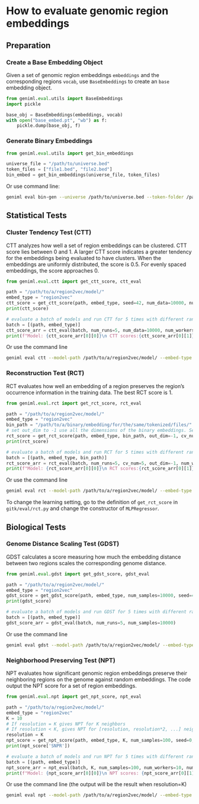 # How to evaluate genomic region embeddings

## Preparation

### Create a Base Embedding Object

Given a set of genomic region embeddings `embeddings` and the corresponding regions `vocab`, use `BaseEmbeddings` to create an `base` embedding object.

```python
from geniml.eval.utils import BaseEmbeddings
import pickle

base_obj = BaseEmbeddings(embeddings, vocab)
with open("base_embed.pt", "wb") as f:
    pickle.dump(base_obj, f)
```

### Generate Binary Embeddings

```python
from geniml.eval.utils import get_bin_embeddings

universe_file = "/path/to/universe.bed"
token_files = ["file1.bed", "file2.bed"]
bin_embed = get_bin_embeddings(universe_file, token_files)
```

Or use command line:

```bash
geniml eval bin-gen --universe /path/to/universe.bed --token-folder /path/to/tokenized/folder --file-name bin_embed.pickle
```

## Statistical Tests

### Cluster Tendency Test (CTT)

CTT analyzes how well a set of region embeddings can be clustered.  CTT score lies between 0 and 1. A larger CTT score indicates a greater tendency for the embeddings being evaluated to have clusters. When the embeddings are uniformly distributed, the score is 0.5. For evenly spaced embeddings, the score approaches 0.

```python
from geniml.eval.ctt import get_ctt_score, ctt_eval

path = "/path/to/a/region2vec/model/"
embed_type = "region2vec"
ctt_score = get_ctt_score(path, embed_type, seed=42, num_data=10000, num_workers=10)
print(ctt_score)

# evaluate a batch of models and run CTT for 5 times with different random seeds
batch = [(path, embed_type)]
ctt_score_arr = ctt_eval(batch, num_runs=5, num_data=10000, num_workers=10)
print(f"Model: {ctt_score_arr[0][0]}\n CTT scores:{ctt_score_arr[0][1]}")  # CTT scores for the 1st model in the batch
```

Or use the command line
```bash
geniml eval ctt --model-path /path/to/a/region2vec/model/ --embed-type region2vec
```
### Reconstruction Test (RCT)
RCT evaluates how well an embedding of a region preserves the region’s occurrence information in the training data. The best RCT score is 1.

```python
from geniml.eval.rct import get_rct_score, rct_eval

path = "/path/to/a/region2vec/model/"
embed_type = "region2vec"
bin_path = "/path/to/a/binary/embedding/for/the/same/tokenized/files/"
# set out_dim to -1 use all the dimensions of the binary embeddings. Set out_dim to a small positive number to reduce computational complexity.
rct_score = get_rct_score(path, embed_type, bin_path, out_dim=-1, cv_num=5, seed=42, num_workers=10)
print(rct_score)

# evaluate a batch of models and run RCT for 5 times with different random seeds
batch = [(path, embed_type, bin_path)]
rct_score_arr = rct_eval(batch, num_runs=5, cv_num=5, out_dim=-1, num_workers=10)
print(f"Model: {rct_score_arr[0][0]}\n RCT scores:{rct_score_arr[0][1]}")  # RCT scores for the 1st model in the batch
```

Or use the command line 
```bash
geniml eval rct --model-path /path/to/a/region2vec/model/ --embed-type region2vec
```
To change the learning setting, go to the definition of `get_rct_score` in `gitk/eval/rct.py` and change the constructor of `MLPRegressor`.


## Biological Tests

### Genome Distance Scaling Test (GDST)

GDST calculates a score measuring how much the embedding distance between two regions scales the corresponding genome distance.

```python
from geniml.eval.gdst import get_gdst_score, gdst_eval

path = "/path/to/a/region2vec/model/"
embed_type = "region2vec"
gdst_score = get_gdst_score(path, embed_type, num_samples=10000, seed=42)
print(gdst_score)

# evaluate a batch of models and run GDST for 5 times with different random seeds
batch = [(path, embed_type)]
gdst_score_arr = gdst_eval(batch, num_runs=5, num_samples=10000)
```

Or use the command line 
```bash
geniml eval gdst --model-path /path/to/a/region2vec/model/ --embed-type region2vec
```

### Neighborhood Preserving Test (NPT)

NPT evaluates how significant genomic region embeddings preserve their neighboring regions on the genome against random embeddings. The code output the NPT score for a set of region embeddings.

```python
from geniml.eval.npt import get_npt_score, npt_eval

path = "/path/to/a/region2vec/model/"
embed_type = "region2vec"
K = 10
# If resolution = K gives NPT for K neighbors
# If resolution < K, gives NPT for [resolution, resolution*2, ...] neighbors
resolution = K
npt_score = get_npt_score(path, embed_type, K, num_samples=100, seed=0, resolution=resolution, num_workers=10)
print(npt_score['SNPR'])

# evaluate a batch of models and run NPT for 5 times with different random seeds
batch = [(path, embed_type)]
npt_score_arr = npt_eval(batch, K, num_samples=100, num_workers=10, num_runs=5, resolution=resolution)
print(f"Model: {npt_score_arr[0][0]}\n NPT scores: {npt_score_arr[0][1]}")  # NPT scores for the 1st model in the batch
```

Or use the command line (the output will be the result when resolution=K)
```bash
geniml eval npt --model-path /path/to/a/region2vec/model/ --embed-type region2vec --K 50 --num-samples 1000
```
